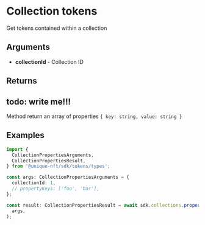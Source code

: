 # Collection tokens

Get tokens contained within a collection

## Arguments

- **collectionId** - Collection ID

## Returns

## todo: write me!!!

Method return an array of properties `{ key: string, value: string }`

## Examples

```ts
import {
  CollectionPropertiesArguments,
  CollectionPropertiesResult,
} from '@unique-nft/sdk/tokens/types';

const args: CollectionPropertiesArguments = {
  collectionId: 1,
  // propertyKeys: ['foo', 'bar'],
};

const result: CollectionPropertiesResult = await sdk.collections.properties(
  args,
);
```
